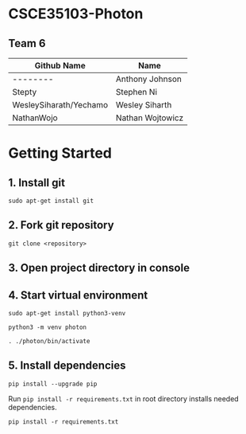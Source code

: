 # CSCE35103-Photon

## Team 6
| Github Name  | Name |
| ------------- | ------------- |
| --------  | Anthony Johnson  |
| Stepty  | Stephen Ni  |
| WesleySiharath/Yechamo  | Wesley Siharth |
| NathanWojo  | Nathan Wojtowicz  |

# Getting Started
## 1. Install git
```
sudo apt-get install git
```

## 2. Fork git repository
`git clone <repository>`

## 3. Open project directory in console

## 4. Start virtual environment
```
sudo apt-get install python3-venv
```

```
python3 -m venv photon
```

```
. ./photon/bin/activate
```

## 5. Install dependencies

```
pip install --upgrade pip
```

Run `pip install -r requirements.txt` in root directory installs needed dependencies.

```
pip install -r requirements.txt
```